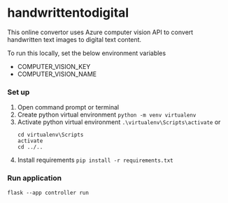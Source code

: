 # handwrittentodigital

This online convertor uses Azure computer vision API to convert handwritten text images to digital text content.

To run this locally, set the below environment variables

* COMPUTER_VISION_KEY
* COMPUTER_VISION_NAME

### Set up

1. Open command prompt or terminal
2. Create python virtual environment
   `python -m venv virtualenv`
3. Activate python virtual environment
   `.\virtualenv\Scripts\activate`
   or
   ```
   cd virtualenv\Scripts
   activate
   cd ../..
   ```
4. Install requirements
   `pip install -r requirements.txt`

### Run application

`flask --app controller run`

